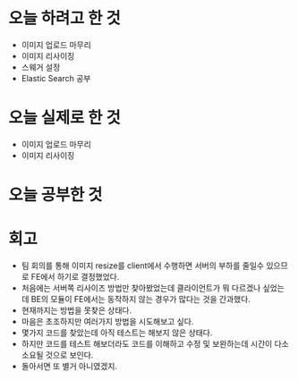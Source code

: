 # 오늘 하려고 한 것

- 이미지 업로드 마무리
- 이미지 리사이징
- 스웨거 설정
- Elastic Search 공부

# 오늘 실제로 한 것
- 이미지 업로드 마무리
- 이미지 리사이징

# 오늘 공부한 것

# 회고

- 팀 회의를 통해 이미지 resize를 client에서 수행하면 서버의 부하를 줄일수 있으므로 FE에서 하기로 결정했었다.
- 처음에는 서버쪽 리사이즈 방법만 찾아봤었는데 클라이언트가 뭐 다르겠나 싶었는데 BE의 모듈이 FE에서는 동작하지 않는 경우가 많다는 것을 간과했다.
- 현재까지는 방법을 못찾은 상태다.
- 마음은 초조하지만 여러가지 방법을 시도해보고 싶다.
- 몇가지 코드를 찾았는데 아직 테스트는 해보지 않은 상태다.
- 하지만 코드를 테스트 해보더라도 코드를 이해하고 수정 및 보완하는데 시간이 다소 소요될 것으로 보인다.
- 돌아서면 또 별거 아니였겠지. 
